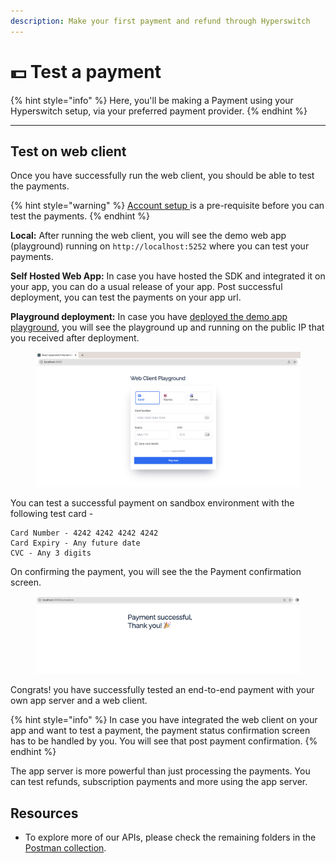 ```yaml
---
description: Make your first payment and refund through Hyperswitch
---
```


# 💵 Test a payment

{% hint style="info" %}
Here, you'll be making a Payment using your Hyperswitch setup, via your preferred payment provider.&#x20;
{% endhint %}

***

## Test on web client <a href="#user-content-create-a-payment" id="user-content-create-a-payment"></a>

Once you have successfully run the web client, you should be able to test the payments.&#x20;

{% hint style="warning" %}
[Account setup ](account-setup/)is a pre-requisite before you can test the payments.
{% endhint %}

**Local:** After running the web client, you will see the demo web app (playground) running on `http://localhost:5252` where you can test your payments.

**Self Hosted Web App:** In case you have hosted the SDK and integrated it on your app, you can do a usual release of your app. Post successful deployment, you can test the payments on your app url.

**Playground deployment:** In case you have [deployed the demo app playground](deploy-hyperswitch-on-aws/deploy-web-client/standalone-deployment-for-prototyping.md), you will see the playground up and running on the public IP that you received after deployment.

<figure><img src="../.gitbook/assets/Screenshot 2023-11-09 at 5.25.15 PM.png" alt=""><figcaption></figcaption></figure>

You can test a successful payment on sandbox environment with the following test card -

```
Card Number - 4242 4242 4242 4242
Card Expiry - Any future date
CVC - Any 3 digits
```

On confirming the payment, you will see the the Payment confirmation screen.

<figure><img src="../.gitbook/assets/Screenshot 2023-11-09 at 5.42.53 PM.png" alt=""><figcaption></figcaption></figure>

Congrats! you have successfully tested an end-to-end payment with your own app server and a web client.

{% hint style="info" %}
In case you have integrated the web client on your app and want to test a payment, the payment status confirmation screen has to be handled by you. You will see that post payment confirmation.
{% endhint %}

The app server is more powerful than just processing the payments. You can test refunds, subscription payments and more using the app server.

## **Resources** <a href="#user-content-create-a-payment" id="user-content-create-a-payment"></a>

* To explore more of our APIs, please check the remaining folders in the [Postman collection](https://www.postman.com/hyperswitch/workspace/hyperswitch-development/collection/25176162-630b5353-7002-44d1-8ba1-ead6c230f2e3).
